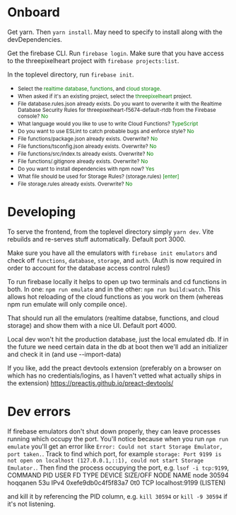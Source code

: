 # Onboard

Get yarn. Then `yarn install`. May need to specify to install along with the devDependencies.

Get the firebase CLI. Run `firebase login`. Make sure that you have access to the threepixelheart project with `firebase projects:list`.

In the toplevel directory, run `firebase init`.

* <small>Select the <span style="color:green">realtime database</span>, <span style="color:green">functions</span>, and <span style="color:green">cloud storage</span>.<br/></small>
* <small>When asked if it's an existing project, select the <span style="color:green">threepixelheart</span> project.<br/></small>
* <small>File database.rules.json already exists. Do you want to overwrite it with the Realtime Database Security Rules for threepixelheart-f5674-default-rtdb from the Firebase console? <span style="color:green">No</span><br/></small>
* <small>What language would you like to use to write Cloud Functions? <span style="color:green">TypeScript</span><br/></small>
* <small>Do you want to use ESLint to catch probable bugs and enforce style? <span style="color:green">No</span><br/></small>
* <small>File functions/package.json already exists. Overwrite? <span style="color:green">No</span><br/></small>
* <small>File functions/tsconfig.json already exists. Overwrite? <span style="color:green">No</span><br/></small>
* <small>File functions/src/index.ts already exists. Overwrite? <span style="color:green">No</span><br/></small>
* <small>File functions/.gitignore already exists. Overwrite? <span style="color:green">No</span><br/></small>
* <small>Do you want to install dependencies with npm now? <span style="color:green">Yes</span><br/></small>
* <small>What file should be used for Storage Rules? (storage.rules) <span style="color:green">[enter]</span><br/></small>
* <small>File storage.rules already exists. Overwrite? <span style="color:green">No</span><br/></small>

# Developing

To serve the frontend, from the toplevel directory simply `yarn dev`. Vite rebuilds and re-serves stuff automatically. Default port 3000.

Make sure you have all the emulators with `firebase init emulators` and check off `functions`, `database`, `storage`, and `auth`. (Auth is now required in order to account for the database access control rules!)

To run firebase locally it helps to open up two terminals and cd functions in both. In one: `npm run emulate` and in the other: `npm run build:watch`. This allows hot reloading of the cloud functions as you work on them (whereas npm run emulate will only compile once).

That should run all the emulators (realtime databse, functions, and cloud storage) and show them with a nice UI. Default port 4000.

Local dev won't hit the production database, just the local emulated db. If in the future we need certain data in the db at boot then we'll add an initializer and check it in (and use --import-data)

If you like, add the preact devtools extension (preferably on a browser on which has no credentials/logins, as I haven't vetted what actually ships in the extension) https://preactjs.github.io/preact-devtools/

# Dev errors

If firebase emulators don't shut down properly, they can leave processes running which occupy the port. You'll notice because when you run `npm run emulate` you'll get an error like `Error: Could not start Storage Emulator, port taken.`. Track to find which port, for example `storage: Port 9199 is not open on localhost (127.0.0.1,::1), could not start Storage Emulator.`. Then find the process occupying the port, e.g. `lsof -i tcp:9199`,
COMMAND   PID     USER   FD   TYPE             DEVICE SIZE/OFF NODE NAME
node    30594 hoqqanen   53u  IPv4 0xefe9db0c4f5f83a7      0t0  TCP localhost:9199 (LISTEN)

and kill it by referencing the PID column, e.g. `kill 30594` or `kill -9 30594` if it's not listening.